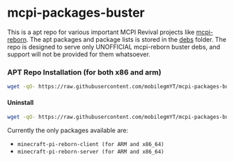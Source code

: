 # mcpi-packages-buster
This is a apt repo for various important MCPI Revival projects like [mcpi-reborn](https://gitea.thebrokenrail.com/TheBrokenRail/minecraft-pi-reborn). The apt packages and package lists is stored in the [debs](debs/) folder. The repo is designed to serve only UNOFFICIAL mcpi-reborn buster debs, and support will not be provided for them whatsoever.

### APT Repo Installation (for both x86 and arm)
```bash
wget -qO- https://raw.githubusercontent.com/mobilegmYT/mcpi-packages-buster/main/install.sh | bash
```

#### Uninstall
```bash
wget -qO- https://raw.githubusercontent.com/mobilegmYT/mcpi-packages-buster/main/uninstall.sh | bash
```

Currently the only packages available are:
- `minecraft-pi-reborn-client (for ARM and x86_64)`
- `minecraft-pi-reborn-server (for ARM and x86_64)`

